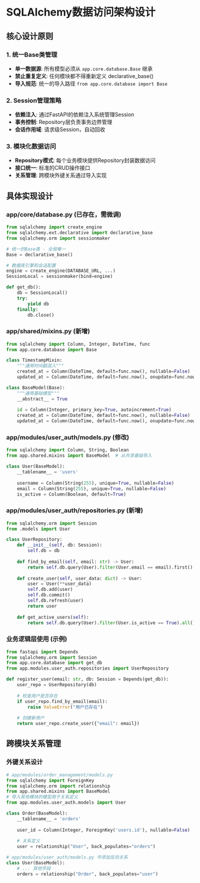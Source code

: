 # SQLAlchemy数据访问架构设计

## 核心设计原则

### 1. 统一Base类管理
- **单一数据源**: 所有模型必须从 `app.core.database.Base` 继承
- **禁止重复定义**: 任何模块都不得重新定义 declarative_base()
- **导入规范**: 统一的导入路径 `from app.core.database import Base`

### 2. Session管理策略
- **依赖注入**: 通过FastAPI的依赖注入系统管理Session
- **事务控制**: Repository层负责事务边界管理
- **会话作用域**: 请求级Session，自动回收

### 3. 模块化数据访问
- **Repository模式**: 每个业务模块提供Repository封装数据访问
- **接口统一**: 标准的CRUD操作接口
- **关系管理**: 跨模块外键关系通过导入实现

## 具体实现设计

### app/core/database.py (已存在，需微调)
```python
from sqlalchemy import create_engine
from sqlalchemy.ext.declarative import declarative_base
from sqlalchemy.orm import sessionmaker

# 统一的Base类 - 全局唯一
Base = declarative_base()

# 数据库引擎和会话配置
engine = create_engine(DATABASE_URL, ...)
SessionLocal = sessionmaker(bind=engine)

def get_db():
    db = SessionLocal()
    try:
        yield db
    finally:
        db.close()
```

### app/shared/mixins.py (新增)
```python
from sqlalchemy import Column, Integer, DateTime, func
from app.core.database import Base

class TimestampMixin:
    """通用时间戳混入"""
    created_at = Column(DateTime, default=func.now(), nullable=False)
    updated_at = Column(DateTime, default=func.now(), onupdate=func.now(), nullable=False)

class BaseModel(Base):
    """通用基础模型"""
    __abstract__ = True
    
    id = Column(Integer, primary_key=True, autoincrement=True)
    created_at = Column(DateTime, default=func.now(), nullable=False)
    updated_at = Column(DateTime, default=func.now(), onupdate=func.now(), nullable=False)
```

### app/modules/user_auth/models.py (修改)
```python
from sqlalchemy import Column, String, Boolean
from app.shared.mixins import BaseModel  # 从共享基础导入

class User(BaseModel):
    __tablename__ = 'users'
    
    username = Column(String(255), unique=True, nullable=False)
    email = Column(String(255), unique=True, nullable=False)
    is_active = Column(Boolean, default=True)
```

### app/modules/user_auth/repositories.py (新增)
```python
from sqlalchemy.orm import Session
from .models import User

class UserRepository:
    def __init__(self, db: Session):
        self.db = db
    
    def find_by_email(self, email: str) -> User:
        return self.db.query(User).filter(User.email == email).first()
    
    def create_user(self, user_data: dict) -> User:
        user = User(**user_data)
        self.db.add(user)
        self.db.commit()
        self.db.refresh(user)
        return user
    
    def get_active_users(self):
        return self.db.query(User).filter(User.is_active == True).all()
```

### 业务逻辑层使用 (示例)
```python
from fastapi import Depends
from sqlalchemy.orm import Session
from app.core.database import get_db
from app.modules.user_auth.repositories import UserRepository

def register_user(email: str, db: Session = Depends(get_db)):
    user_repo = UserRepository(db)
    
    # 检查用户是否存在
    if user_repo.find_by_email(email):
        raise ValueError("用户已存在")
    
    # 创建新用户
    return user_repo.create_user({"email": email})
```

## 跨模块关系管理

### 外键关系设计
```python
# app/modules/order_management/models.py
from sqlalchemy import ForeignKey
from sqlalchemy.orm import relationship
from app.shared.mixins import BaseModel
# 导入其他模块的模型用于关系定义
from app.modules.user_auth.models import User

class Order(BaseModel):
    __tablename__ = 'orders'
    
    user_id = Column(Integer, ForeignKey('users.id'), nullable=False)
    
    # 关系定义
    user = relationship("User", back_populates="orders")

# app/modules/user_auth/models.py 中添加反向关系
class User(BaseModel):
    # ... 其他字段
    orders = relationship("Order", back_populates="user")
```
